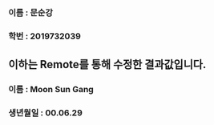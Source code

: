 ### 이름 : 문순강
### 학번 : 2019732039  
## 이하는 Remote를 통해 수정한 결과값입니다.
### 이름 : Moon Sun Gang
### 생년월일 : 00.06.29